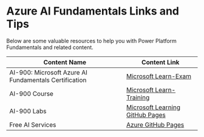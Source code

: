 # Azure AI Fundamentals Links and Tips

Below are some valuable resources to help you with Power Platform Fundamentals and related content.

| Content Name                                   | Content Link                                                                 |
|-----------------------------------------------|------------------------------------------------------------------------------|
| AI-900: Microsoft Azure AI Fundamentals Certification | [Microsoft Learn-Exam](https://learn.microsoft.com/en-us/credentials/certifications/azure-ai-fundamentals/?practice-assessment-type=certification) |
| AI-900 Course                                  | [Microsoft Learn-Training](https://learn.microsoft.com/en-us/training/courses/ai-900t00) |
| AI-900 Labs                                    | [Microsoft Learning GitHub Pages](https://microsoftlearning.github.io/mslearn-ai-fundamentals/) |
| Free AI Services                                    | [Azure GitHub Pages](https://azure.github.io/Cloud-Native/Build-IA/Free-Services/) |
